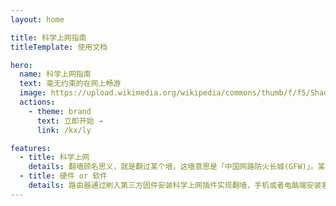 ```yaml
---
layout: home

title: 科学上网指南
titleTemplate: 使用文档

hero:
  name: 科学上网指南
  text: 毫无约束的在网上畅游
  image: https://upload.wikimedia.org/wikipedia/commons/thumb/f/f5/Shadowsocks-Logo.svg/753px-Shadowsocks-Logo.svg.png
  actions:
    - theme: brand
      text: 立即开始 →
      link: /kx/ly

features:
  - title: 科学上网
    details: 翻墙顾名思义，就是翻过某个墙，这墙意思是「中国网路防火长城(GFW)」。某些国家、监狱或情报机构，会执行所谓的网路审查，就是某些网站被墙给阻隔掉了，是不能看的，故也就产生翻墙的需求。现在有各种不同的方式来翻墙
  - title: 硬件 or 软件
    details: 路由器通过刷入第三方固件安装科学上网插件实现翻墙，手机或者电脑端安装客户端实现翻墙
---
```

